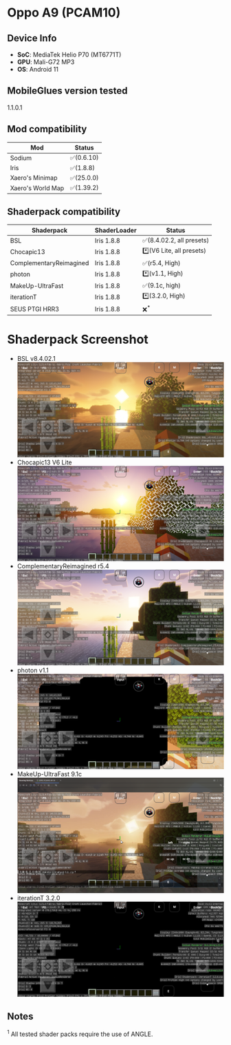 # Oppo A9 (PCAM10)

## Device Info

- **SoC**: MediaTek Helio P70 (MT6771T)
- **GPU**: Mali-G72 MP3
- **OS**: Android 11

## MobileGlues version tested

1.1.0.1

## Mod compatibility

|**Mod**|**Status**|
|---|---|
| Sodium | ✅(0.6.10) |
| Iris | ✅(1.8.8) |
| Xaero's Minimap | ✅(25.0.0) |
| Xaero's World Map | ✅(1.39.2) |

## Shaderpack compatibility

|**Shaderpack** | **ShaderLoader** | **Status** 
|---|---|----|
| BSL | Iris 1.8.8 | ✅(8.4.02.2, all presets) |
| Chocapic13 | Iris 1.8.8 | *️⃣(V6 Lite, all presets) |
| ComplementaryReimagined | Iris 1.8.8 | ✅(r5.4, High) |
| photon | Iris 1.8.8 | *️⃣(v1.1, High) |
| MakeUp-UltraFast | Iris 1.8.8 | ✅(9.1c, high) |
| iterationT | Iris 1.8.8 | *️⃣(3.2.0, High) |
| SEUS PTGI HRR3 | Iris 1.8.8 | ❌<sup>*</sup> |

# Shaderpack Screenshot
- BSL v8.4.02.1  
![BSL v8.4.02.1](/assets/shaderpack_screenshot/PCAM10/BSL_v8.4.02.2.jpg)
- Chocapic13 V6 Lite  
![Chocapic13%20V6%20Lite](/assets/shaderpack_screenshot/PCAM10/Chocapic13%20V6%20Lite.jpg)
- ComplementaryReimagined r5.4  
![ComplementaryReimagined](/assets/shaderpack_screenshot/PCAM10/ComplementaryReimagined_r5.4.png)
- photon v1.1
![photon v1.1](/assets/shaderpack_screenshot/PCAM10/photon_v1.1.png)
- MakeUp-UltraFast 9.1c  
![MakeUp-UltraFast 9.1c](/assets/shaderpack_screenshot/PCAM10/MakeUp-UltraFast%209.1c.png)
- iterationT 3.2.0
![iterationT 3.2.0](/assets/shaderpack_screenshot/PCAM10/iterationT_3.2.0.png)

## Notes

<sup>1</sup> All tested shader packs require the use of ANGLE.